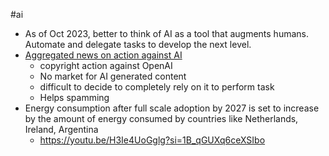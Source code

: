 #ai 

- As of Oct 2023, better to think of AI as a tool that augments humans. Automate and delegate tasks to develop the next level. 
- [Aggregated news on action against AI](https://www.honest-broker.com/p/ugly-numbers-from-microsoft-and-chatgpt)
	- copyright action against OpenAI
	- No market for AI generated content
	- difficult to decide to completely rely on it to perform task
	- Helps spamming 
- Energy consumption after full scale adoption by 2027 is set to increase by the amount of energy consumed by countries like Netherlands, Ireland, Argentina
	- https://youtu.be/H3Ie4UoGglg?si=1B_qGUXq6ceXSIbo